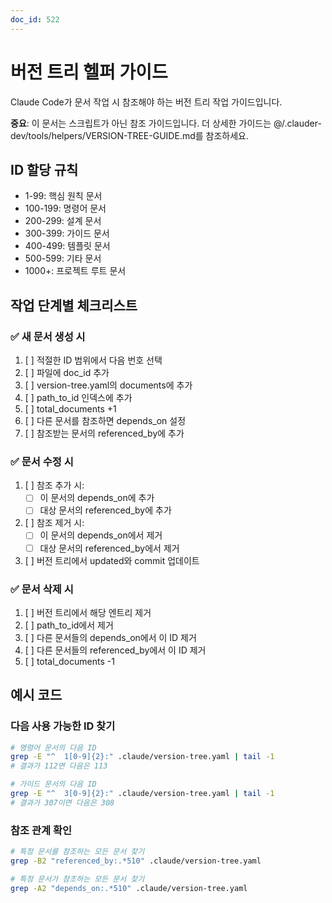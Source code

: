 ```yaml
---
doc_id: 522
---
```


# 버전 트리 헬퍼 가이드

Claude Code가 문서 작업 시 참조해야 하는 버전 트리 작업 가이드입니다.

**중요**: 이 문서는 스크립트가 아닌 참조 가이드입니다. 
더 상세한 가이드는 @/.clauder-dev/tools/helpers/VERSION-TREE-GUIDE.md를 참조하세요.

## ID 할당 규칙
- 1-99: 핵심 원칙 문서
- 100-199: 명령어 문서  
- 200-299: 설계 문서
- 300-399: 가이드 문서
- 400-499: 템플릿 문서
- 500-599: 기타 문서
- 1000+: 프로젝트 루트 문서

## 작업 단계별 체크리스트

### ✅ 새 문서 생성 시
1. [ ] 적절한 ID 범위에서 다음 번호 선택
2. [ ] 파일에 doc_id 추가
3. [ ] version-tree.yaml의 documents에 추가
4. [ ] path_to_id 인덱스에 추가
5. [ ] total_documents +1
6. [ ] 다른 문서를 참조하면 depends_on 설정
7. [ ] 참조받는 문서의 referenced_by에 추가

### ✅ 문서 수정 시
1. [ ] 참조 추가 시:
   - [ ] 이 문서의 depends_on에 추가
   - [ ] 대상 문서의 referenced_by에 추가
2. [ ] 참조 제거 시:
   - [ ] 이 문서의 depends_on에서 제거
   - [ ] 대상 문서의 referenced_by에서 제거
3. [ ] 버전 트리에서 updated와 commit 업데이트

### ✅ 문서 삭제 시
1. [ ] 버전 트리에서 해당 엔트리 제거
2. [ ] path_to_id에서 제거
3. [ ] 다른 문서들의 depends_on에서 이 ID 제거
4. [ ] 다른 문서들의 referenced_by에서 이 ID 제거
5. [ ] total_documents -1

## 예시 코드

### 다음 사용 가능한 ID 찾기
```bash
# 명령어 문서의 다음 ID
grep -E "^  1[0-9]{2}:" .claude/version-tree.yaml | tail -1
# 결과가 112면 다음은 113

# 가이드 문서의 다음 ID  
grep -E "^  3[0-9]{2}:" .claude/version-tree.yaml | tail -1
# 결과가 307이면 다음은 308
```

### 참조 관계 확인
```bash
# 특정 문서를 참조하는 모든 문서 찾기
grep -B2 "referenced_by:.*510" .claude/version-tree.yaml

# 특정 문서가 참조하는 모든 문서 찾기
grep -A2 "depends_on:.*510" .claude/version-tree.yaml
```